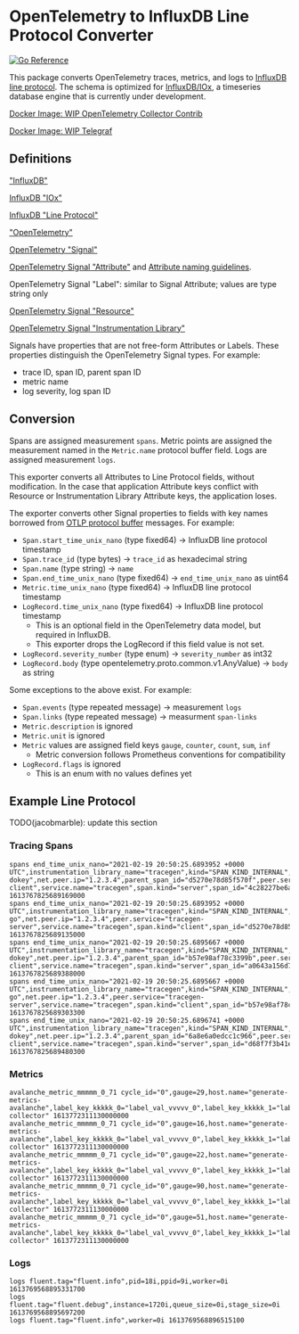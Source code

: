 # OpenTelemetry to InfluxDB Line Protocol Converter

[![Go Reference](https://pkg.go.dev/badge/github.com/influxdata/influxdb-observability/otel2influx.svg)](https://pkg.go.dev/github.com/influxdata/influxdb-observability/otel2influx)

This package converts OpenTelemetry traces, metrics, and logs to [InfluxDB line protocol](https://docs.influxdata.com/influxdb/v2.0/reference/syntax/line-protocol/).
The schema is optimized for [InfluxDB/IOx](https://github.com/influxdata/influxdb_iox), a timeseries database engine that is currently under development.

[Docker Image: WIP OpenTelemetry Collector Contrib](https://hub.docker.com/r/jacobmarble/opentelemetry-collector-contrib-influxdb)

[Docker Image: WIP Telegraf](https://hub.docker.com/r/jacobmarble/telegraf-opentelemetry)

## Definitions

["InfluxDB"](https://www.influxdata.com/products/influxdb/)

[InfluxDB "IOx"](https://www.influxdata.com/blog/announcing-influxdb-iox/)

[InfluxDB "Line Protocol"](https://docs.influxdata.com/influxdb/v2.0/reference/syntax/line-protocol/)

["OpenTelemetry"](https://opentelemetry.io/docs/concepts/what-is-opentelemetry/)

[OpenTelemetry "Signal"](https://github.com/open-telemetry/opentelemetry-specification/blob/main/specification/overview.md#opentelemetry-client-architecture)

[OpenTelemetry Signal "Attribute"](https://github.com/open-telemetry/opentelemetry-specification/blob/main/specification/common/common.md#attributes) and [Attribute naming guidelines](https://github.com/open-telemetry/opentelemetry-specification/blob/main/specification/common/attribute-and-label-naming.md).

OpenTelemetry Signal "Label": similar to Signal Attribute; values are type string only

[OpenTelemetry Signal "Resource"](https://github.com/open-telemetry/opentelemetry-specification/blob/main/specification/resource/sdk.md)

[OpenTelemetry Signal "Instrumentation Library"](https://github.com/open-telemetry/opentelemetry-specification/blob/main/specification/overview.md#instrumentation-libraries)

Signals have properties that are not free-form Attributes or Labels.
These properties distinguish the OpenTelemetry Signal types.
For example:
- trace ID, span ID, parent span ID
- metric name
- log severity, log span ID

## Conversion

Spans are assigned measurement `spans`.
Metric points are assigned the measurement named in the `Metric.name` protocol buffer field.
Logs are assigned measurement `logs`.

This exporter converts all Attributes to Line Protocol fields, without modification.
In the case that application Attribute keys conflict with Resource or Instrumentation Library Attribute keys, the application loses.

The exporter converts other Signal properties to fields with key names borrowed from [OTLP protocol buffer](https://github.com/open-telemetry/opentelemetry-proto) messages.
For example:
- `Span.start_time_unix_nano` (type fixed64) -> InfluxDB line protocol timestamp
- `Span.trace_id` (type bytes) -> `trace_id` as hexadecimal string
- `Span.name` (type string) -> `name`
- `Span.end_time_unix_nano` (type fixed64) -> `end_time_unix_nano` as uint64
- `Metric.time_unix_nano` (type fixed64) -> InfluxDB line protocol timestamp
- `LogRecord.time_unix_nano` (type fixed64) -> InfluxDB line protocol timestamp
  - This is an optional field in the OpenTelemetry data model, but required in InfluxDB.
  - This exporter drops the LogRecord if this field value is not set.
- `LogRecord.severity_number` (type enum) -> `severity_number` as int32
- `LogRecord.body` (type opentelemetry.proto.common.v1.AnyValue) -> `body` as string

Some exceptions to the above exist.
For example:
- `Span.events` (type repeated message) -> measurement `logs`
- `Span.links` (type repeated message) -> measurment `span-links`
- `Metric.description` is ignored
- `Metric.unit` is ignored
- `Metric` values are assigned field keys `gauge`, `counter`, `count`, `sum`, `inf`
  - Metric conversion follows Prometheus conventions for compatibility
- `LogRecord.flags` is ignored
  - This is an enum with no values defines yet

## Example Line Protocol

TODO(jacobmarble): update this section

### Tracing Spans
```
spans end_time_unix_nano="2021-02-19 20:50:25.6893952 +0000 UTC",instrumentation_library_name="tracegen",kind="SPAN_KIND_INTERNAL",name="okey-dokey",net.peer.ip="1.2.3.4",parent_span_id="d5270e78d85f570f",peer.service="tracegen-client",service.name="tracegen",span.kind="server",span_id="4c28227be6a010e1",status_code="STATUS_CODE_OK",trace_id="7d4854815225332c9834e6dbf85b9380" 1613767825689169000
spans end_time_unix_nano="2021-02-19 20:50:25.6893952 +0000 UTC",instrumentation_library_name="tracegen",kind="SPAN_KIND_INTERNAL",name="lets-go",net.peer.ip="1.2.3.4",peer.service="tracegen-server",service.name="tracegen",span.kind="client",span_id="d5270e78d85f570f",status_code="STATUS_CODE_OK",trace_id="7d4854815225332c9834e6dbf85b9380" 1613767825689135000
spans end_time_unix_nano="2021-02-19 20:50:25.6895667 +0000 UTC",instrumentation_library_name="tracegen",kind="SPAN_KIND_INTERNAL",name="okey-dokey",net.peer.ip="1.2.3.4",parent_span_id="b57e98af78c3399b",peer.service="tracegen-client",service.name="tracegen",span.kind="server",span_id="a0643a156d7f9f7f",status_code="STATUS_CODE_OK",trace_id="fd6b8bb5965e726c94978c644962cdc8" 1613767825689388000
spans end_time_unix_nano="2021-02-19 20:50:25.6895667 +0000 UTC",instrumentation_library_name="tracegen",kind="SPAN_KIND_INTERNAL",name="lets-go",net.peer.ip="1.2.3.4",peer.service="tracegen-server",service.name="tracegen",span.kind="client",span_id="b57e98af78c3399b",status_code="STATUS_CODE_OK",trace_id="fd6b8bb5965e726c94978c644962cdc8" 1613767825689303300
spans end_time_unix_nano="2021-02-19 20:50:25.6896741 +0000 UTC",instrumentation_library_name="tracegen",kind="SPAN_KIND_INTERNAL",name="okey-dokey",net.peer.ip="1.2.3.4",parent_span_id="6a8e6a0edcc1c966",peer.service="tracegen-client",service.name="tracegen",span.kind="server",span_id="d68f7f3b41eb8075",status_code="STATUS_CODE_OK",trace_id="651dadde186b7834c52b13a28fc27bea" 1613767825689480300
```

### Metrics
```
avalanche_metric_mmmmm_0_71 cycle_id="0",gauge=29,host.name="generate-metrics-avalanche",label_key_kkkkk_0="label_val_vvvvv_0",label_key_kkkkk_1="label_val_vvvvv_1",label_key_kkkkk_2="label_val_vvvvv_2",label_key_kkkkk_3="label_val_vvvvv_3",label_key_kkkkk_4="label_val_vvvvv_4",label_key_kkkkk_5="label_val_vvvvv_5",label_key_kkkkk_6="label_val_vvvvv_6",label_key_kkkkk_7="label_val_vvvvv_7",label_key_kkkkk_8="label_val_vvvvv_8",label_key_kkkkk_9="label_val_vvvvv_9",port="9090",scheme="http",series_id="3",service.name="otel-collector" 1613772311130000000
avalanche_metric_mmmmm_0_71 cycle_id="0",gauge=16,host.name="generate-metrics-avalanche",label_key_kkkkk_0="label_val_vvvvv_0",label_key_kkkkk_1="label_val_vvvvv_1",label_key_kkkkk_2="label_val_vvvvv_2",label_key_kkkkk_3="label_val_vvvvv_3",label_key_kkkkk_4="label_val_vvvvv_4",label_key_kkkkk_5="label_val_vvvvv_5",label_key_kkkkk_6="label_val_vvvvv_6",label_key_kkkkk_7="label_val_vvvvv_7",label_key_kkkkk_8="label_val_vvvvv_8",label_key_kkkkk_9="label_val_vvvvv_9",port="9090",scheme="http",series_id="4",service.name="otel-collector" 1613772311130000000
avalanche_metric_mmmmm_0_71 cycle_id="0",gauge=22,host.name="generate-metrics-avalanche",label_key_kkkkk_0="label_val_vvvvv_0",label_key_kkkkk_1="label_val_vvvvv_1",label_key_kkkkk_2="label_val_vvvvv_2",label_key_kkkkk_3="label_val_vvvvv_3",label_key_kkkkk_4="label_val_vvvvv_4",label_key_kkkkk_5="label_val_vvvvv_5",label_key_kkkkk_6="label_val_vvvvv_6",label_key_kkkkk_7="label_val_vvvvv_7",label_key_kkkkk_8="label_val_vvvvv_8",label_key_kkkkk_9="label_val_vvvvv_9",port="9090",scheme="http",series_id="5",service.name="otel-collector" 1613772311130000000
avalanche_metric_mmmmm_0_71 cycle_id="0",gauge=90,host.name="generate-metrics-avalanche",label_key_kkkkk_0="label_val_vvvvv_0",label_key_kkkkk_1="label_val_vvvvv_1",label_key_kkkkk_2="label_val_vvvvv_2",label_key_kkkkk_3="label_val_vvvvv_3",label_key_kkkkk_4="label_val_vvvvv_4",label_key_kkkkk_5="label_val_vvvvv_5",label_key_kkkkk_6="label_val_vvvvv_6",label_key_kkkkk_7="label_val_vvvvv_7",label_key_kkkkk_8="label_val_vvvvv_8",label_key_kkkkk_9="label_val_vvvvv_9",port="9090",scheme="http",series_id="6",service.name="otel-collector" 1613772311130000000
avalanche_metric_mmmmm_0_71 cycle_id="0",gauge=51,host.name="generate-metrics-avalanche",label_key_kkkkk_0="label_val_vvvvv_0",label_key_kkkkk_1="label_val_vvvvv_1",label_key_kkkkk_2="label_val_vvvvv_2",label_key_kkkkk_3="label_val_vvvvv_3",label_key_kkkkk_4="label_val_vvvvv_4",label_key_kkkkk_5="label_val_vvvvv_5",label_key_kkkkk_6="label_val_vvvvv_6",label_key_kkkkk_7="label_val_vvvvv_7",label_key_kkkkk_8="label_val_vvvvv_8",label_key_kkkkk_9="label_val_vvvvv_9",port="9090",scheme="http",series_id="7",service.name="otel-collector" 1613772311130000000
```

### Logs
```
logs fluent.tag="fluent.info",pid=18i,ppid=9i,worker=0i 1613769568895331700
logs fluent.tag="fluent.debug",instance=1720i,queue_size=0i,stage_size=0i 1613769568895697200
logs fluent.tag="fluent.info",worker=0i 1613769568896515100
```
